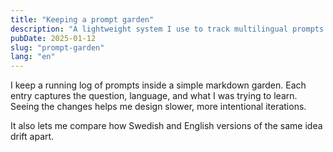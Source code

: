 ```yaml
---
title: "Keeping a prompt garden"
description: "A lightweight system I use to track multilingual prompts and how they evolve over time."
pubDate: 2025-01-12
slug: "prompt-garden"
lang: "en"
---
```


I keep a running log of prompts inside a simple markdown garden. Each entry captures the question, language, and what I was trying to learn. Seeing the changes helps me design slower, more intentional iterations.

It also lets me compare how Swedish and English versions of the same idea drift apart.
